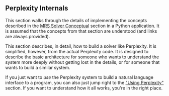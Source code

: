 ## Perplexity Internals
This section walks through the details of implementing the concepts described in the [MRS Solver Conceptual](../devcon/devcon0000Overview) section in a Python application.  It is assumed that the concepts from that section are understood (and links are always provided).

This section describes, in detail, how to build a solver like Perplexity. It is simplified, however, from the actual Perplexity code. It is designed to describe the basic architecture for someone who wants to understand the system more deeply without getting lost in the details, or for someone that wants to build a similar system.

If you just want to *use* the Perplexity system to build a natural language interface to a program, you can also just jump right to the ["Using Perplexity"](../pxHowTo/pxHowTo010Overview) section. If you want to understand how it all works, you're in the right place.